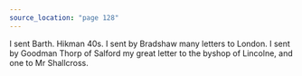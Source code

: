 ```yaml
---
source_location: "page 128"
---
```

I sent Barth. Hikman 40s. I sent by Bradshaw many letters to London. I sent by
Goodman Thorp of Salford my great letter to the byshop of Lincolne, and one to
Mr Shallcross.

